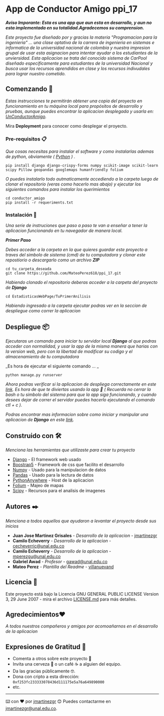 # App de Conductor Amigo ppi_17

_**Aviso Imporante: Esta es una app que aun esta en desarrollo, y aun no esta implementada en su totalidad.Agradecemos su comprension.**_

_Este proyecto fue diseñado por y gracias la materia "Programacion para la ingenieria" ... una clase optativa de la carrera de ingenieria en sistemas e informatica de la universidad nacional de colombia y nuestra impresion grupal de usar esta asignacion para intentar ayudar a los estudiantes de la unviersidad. Esta aplicacion se trata del conocido sistema de CarPool diseñado especificamente para estudiantes de la universidad Nacional y busca usar los recursos aprendidos en clase y los recursos indivudales para lograr nuestro cometido._

## Comenzando 🚀

_Estas instrucciones te permitirán obtener una copia del proyecto en funcionamiento en tu máquina local para propósitos de desarrollo y pruebas, aunque puedes encontrar la aplicacion desplegada y usarla en: [UnConductorAmigo](https://unconductoramigo.pythonanywhere.com/)._

Mira **Deployment** para conocer como desplegar el proyecto.

### Pre-requisitos 📋

_Que cosas necesitas para instalar el software y como instalarlas ademas de python, obviamente ( [Python](https://www.python.org/downloads/) ) ._

```
pip install django django-crispy-forms numpy scikit-image scikit-learn scipy Pillow geopandas googlemaps humanfriendly folium
```

_O puedes instalarlo todo autmaticamente accediendo a la carpeta luego de clonar el repositorio (veras como hacerlo mas abajo) y ejecutar los siguientes comandos para instalar los querimientos_

```
cd conductor_amigo
pip install -r requeriments.txt
```

### Instalación 🔧

_Una serie de instruciones que paso a paso te van a enseñar a tener la aplicacion funcionando en tu navegador de manera local._

_**Primer Paso**_

_Debes acceder a la carpeta en la que quieres guardar este proyecto a traves del simbolo de sistema (cmd) de tu computadora y clonar este repostiorio o descargarlo como un archivo **ZIP**_

```
cd tu_carpeta_deseada
git clone https://github.com/MateoPerez618/ppi_17.git
```

_Habiendo clonado el repositorio deberas acceder a la carpeta del proyecto de **Django**_

```
cd EstadisticasWebPage/TuPrimerAnilisis
```

_Habiendo ingresado a la carpeta ejecutar podras ver en la seccion de despliegue como correr la aplicacion_

## Despliegue 📦

_Ejecutaras un comando para iniciar tu servidor local **Django** al que podras acceder con normalidad, y usar la app de la misma manera que harias con la version web, pero con la libertad de modificar su codigo y el almacenamiento de tu computadora_

_Es hora de ejecutar el siguiente comando ... _

```
python manage.py runserver
```

_Ahora podras verificar si la aplicacion de despliega correctamente en este [link](http://127.0.0.1:8000/). Es hora de que te diviertas usando la app 🙂 ( Recuerda no cerrar la bash o tu simbolo del sistema para que la app siga funcionando, y cuando desees dejar de correr el servidor puedes hacerlo ejecutando el comando ctl + c )._

_Podras encontrar mas informacion sobre como iniciar y manipular una aplicacion de **Django** en este [link](https://docs.djangoproject.com/es/4.2/)._

## Construido con 🛠️

_Menciona las herramientas que utilizaste para crear tu proyecto_

* [Django](http://www.dropwizard.io/1.0.2/docs/) - El framework web usado
* [Boostrap5](https://maven.apache.org/) - Framework de css que facilito el desarrollo
* [Numpy](https://rometools.github.io/rome/) - Usado para la manipulacion de datos
* [Pandas](https://rometools.github.io/rome/) - Usado para la lectura de datos
* [PythonAnywhere](https://rometools.github.io/rome/) - Host de la aplicacion
* [Folium](https://python-visualization.github.io/folium/latest/) - Majeo de mapas
* [Scipy](https://scipy.org/) - Recursos para el analisis de imagenes

## Autores ✒️

_Menciona a todos aquellos que ayudaron a levantar el proyecto desde sus inicios_

* **Juan Jose Martinez Grisales** - *Desarrollo de la aplicacion* - [jmartinezgr](https://github.com/jmartinezgr)
* **Camilo Echeverry** - *Desarrollo de la aplicacion* - [cecheverric@unal.edu.co](mailto:cecheverric@unal.edu.co)
* **Camilo Echeverry** - *Desarrollo de la aplicacion* - [mperezgu@unal.edu.co](mailto:mperezgu@unal.edu.co)
* **Gabriel Awad** - *Profesor* - [gawad@unal.edu.co](mailto:gawad@unal.edu.co)
* **Mateo Perez** - *Plantilla del Readme* - [villanuevand](https://github.com/villanuevand)

## Licencia 📄

Este proyecto está bajo la Licencia GNU GENERAL PUBLIC LICENSE Version 3, 29 June 2007 - mira el archivo [LICENSE.md](LICENSE.md) para más detalles.

## Agredecimientos❤️

_A todos nuestros compañeros y amigos por acomoañarnos en el desarrollo de la aplicacion_

## Expresiones de Gratitud 🎁

* Comenta a otros sobre este proyecto 📢
* Invita una cerveza 🍺 o un café ☕ a alguien del equipo.
* Da las gracias públicamente 🤓.
* Dona con cripto a esta dirección: `0xf253fc233333078436d111175e5a76a649890000`
* etc.

---

⌨️ con ❤️ por [jmartinezgr](https://github.com/jmartinezgr) 😊 Puedes contactarme en [jmartinezgr@unal.edu.co](mailto:jmartinezgr@unal.edu.co).

